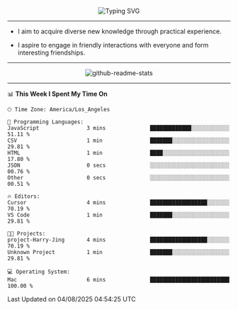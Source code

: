 <p align="center">
  <img src="https://readme-typing-svg.demolab.com?font=Fira+Code&weight=500&size=32&duration=2500&pause=1600&center=true&vCenter=true&random=false&width=1024&height=64&lines=Hi+there+%F0%9F%91%8B;I'm+delighted+you+could+make+it+here+%F0%9F%8E%89;I'm+Harry%2C+a+college+student+still+finding+my+way" alt="Typing SVG" />
</p>


---


- I aim to acquire diverse new knowledge through practical experience.

- I aspire to engage in friendly interactions with everyone and form interesting friendships.


---


<p align="center">
  <img src="https://github-readme-stats.vercel.app/api?username=Harry-Jing&show_icons=true" alt="github-readme-stats"/>
</p>


---

<!--START_SECTION:waka-->
📊 **This Week I Spent My Time On** 

```text
🕑︎ Time Zone: America/Los_Angeles

💬 Programming Languages: 
JavaScript               3 mins              █████████████░░░░░░░░░░░░   51.11 % 
CSV                      1 min               ███████░░░░░░░░░░░░░░░░░░   29.81 % 
HTML                     1 min               ████░░░░░░░░░░░░░░░░░░░░░   17.80 % 
JSON                     0 secs              ░░░░░░░░░░░░░░░░░░░░░░░░░   00.76 % 
Other                    0 secs              ░░░░░░░░░░░░░░░░░░░░░░░░░   00.51 % 

🔥 Editors: 
Cursor                   4 mins              ██████████████████░░░░░░░   70.19 % 
VS Code                  1 min               ███████░░░░░░░░░░░░░░░░░░   29.81 % 

🐱‍💻 Projects: 
project-Harry-Jing       4 mins              ██████████████████░░░░░░░   70.19 % 
Unknown Project          1 min               ███████░░░░░░░░░░░░░░░░░░   29.81 % 

💻 Operating System: 
Mac                      6 mins              █████████████████████████   100.00 % 
```


 Last Updated on 04/08/2025 04:54:25 UTC
<!--END_SECTION:waka-->
